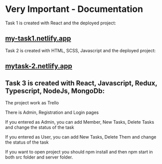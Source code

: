 # Very Important - Documentation

Task 1 is created with React and the deployed project: 
## [my-task1.netlify.app](https://my-task1.netlify.app/)



Task 2 is created with HTML, SCSS, Javascript and the deployed project: 
## [mytask-2.netlify.app](https://my-task2.netlify.app/)


## Task 3 is created with React, Javascript, Redux, Typescript, NodeJs, MongoDb:

 The project work as Trello

There is Admin, Registration and Login pages 

If you entered as Admin, you can add Member, New Tasks, Delete Tasks and change the status of the task

If you entered as User, you can add New Tasks, Delete Them and change the status of the task

If you want to open project you should npm install and then npm start in both src folder and server folder. 

